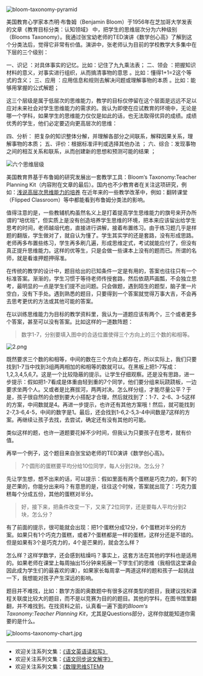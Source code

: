 ![bloom-taxonomy-pyramid](http://upload-images.jianshu.io/upload_images/275449-ea85b740e065ce5e.png?imageMogr2/auto-orient/strip%7CimageView2/2/w/1240)

美国教育心学家本杰明·布鲁姆（Benjamin Bloom）于1956年在芝加哥大学发表的文章《教育目标分类：认知领域》 中，把学生的思维层次分为六种级别（Blooms Taxonomy）。我通过张宝幼老师的TED演讲《数学创心高》了解到这个分类法后，觉得它非常有价值。演讲中，张老师认为目前的学校教学大多集中在下层的三个级别：

一、识记 ：对具体事实的记忆。比如：记住了九九乘法表；
二、领会 ：把握知识材料的意义，对事实进行组织，从而搞清事物的意思 。比如：懂得1+1=2这个等式的含义；
三、应用 ：应用信息和规则去解决问题或理解事物的本质 。比如：能够用掌握的公式解题；

这三个层级是属于低层次的思维能力，教学的目标仅停留在这个层面是远远不足以应对未来社会对学生思维能力的需求的。我认为即使在应试教育的环境中，无论是哪一个学科，如果学生的思维能力仅仅是如此的话，也无法取得优异的成绩。成绩优秀的学生，他们必定要迈向更高层次的思维：

四、分析： 把复杂的知识整体分解，并理解各部分之间联系，解释因果关系，理解事物的本质；
五、评价：根据标准评判或选择其他办法 ；
六、综合：发现事物之间的相互关系和联系，从而创建新的思想和预测可能的结果 ；

![六个思维层级](http://upload-images.jianshu.io/upload_images/275449-b2c6980d51588f83.png?imageMogr2/auto-orient/strip%7CimageView2/2/w/1240)

美国教育界基于布鲁姆的研究发展出一套教学工具：Bloom‘s Taxonomy:Teacher Planning Kit（内容附在文章的最后）。国内也不少教育者在关注这项研究，例如：[浅说高层次思维能力的培养](http://blog.sina.com.cn/s/blog_58cc4a870102wfxg.html)  在近年来的一些教学改革中，例如：翻转课堂（Flipped Classroom）等中都能看到布鲁姆分类法的影响。

值得注意的是，一些教辅机构虽然名义上是打着提高学生思维能力的旗号来开办所谓的“培优班”，但实质上是没有创造培养学生思维的环境，把本来应该留出给学生思考的时间，老师越俎代庖，直接进行讲解，接着布置练习。由于练习题几乎是样题的翻版，学生做对了，就自认为懂了。学生其实学的还是套路，没有形成思路。老师再多布置些练习，学生再多刷几遍，形成思维定式，考试就能应付了，但没有真正提升思维能力。这样的优等生，只是会做一些课本上没有的题而已。所谓的名师，就是看谁押题押得准。

在传统的教学的设计中，题目给出的已知条件一定是有用的，答案也往往只有一个标准答案。渐渐的，学生习惯于等待老师传授套路，然后依葫芦画瓢，不会独立思考，最明显的一点是学生们提不出问题。只会做题，遇到陌生的题型，脑子里一片空白，没有下手处。遇到熟悉的题目，只要得到一个答案就觉得万事大吉，不会再去思考更优的方法或其他可能的答案。

在以训练思维能力为目标的教学资料里，我认为一道题应该有两个，三个或者更多个答案，甚至可以没有答案。比如这样的一道数阵题：
>数字1-7，分别要填入图中的合适位置使得三个方向上的三个数的和相等。

![2.png](http://upload-images.jianshu.io/upload_images/275449-c85a1fc0a9cd4ce1.png?imageMogr2/auto-orient/strip%7CimageView2/2/w/1240)
 
既然要求三个数的和相等，中间的数在三个方向上都存在，所以实际上，我们只要找到1-7当中找到3组两两相加的和相等的数就可以。在黑板上把1-7写成：1,2,3,4,5,6,7。这是一个比较隐蔽的提示。让学生仔细观察。还是没有思路，进一步提示：假如把1-7看成是体重由轻到重的7个同学，他们要分组来玩跷跷板，一边要求坐两个人。又或者是比赛拔河，两两对决。怎么样分组，才能尽量公平？于是，孩子很自然的会想到要大小搭配才合理，然后就找到了：1-7、2-6、3-5这样的方案，中间数就是4。再进一步提示，也许还有其他方案哦！然后，就可能找到2-7,3-6,4-5，中间的数字是1。最后，还会找到1-6,2-5,3-4中间数是7这样的方案。再继续让孩子去找，去尝试，确定还有没有其他的可能。

类似这样的题，也许一道题要花掉不少时间，但我认为只要孩子在思考，就有价值。

再举一个例子，这个题目来自张宝幼老师的TED演讲《数学创心高》。

>7个圆形的蛋糕要平均分给10位同学，每人分到2块。怎么分？

先让学生想，想不出来的话，可以提示：假如里面有两个蛋糕是巧克力的，剩下的是芒果的，你能分出来吗？有意思的是，往往这个时候，答案就出现了：巧克力蛋糕每个分成五份，其他的蛋糕对半分。

>好，接下来，把条件改变一下，又来了2位同学，还是要每人平均分到2块，怎么分？

有了前面的提示，很可能就会出现：把1个蛋糕分成12分，6个蛋糕对半分的方案。如果只有1个巧克力蛋糕，或者7个蛋糕都是一样的蛋糕，这样分还是不错的。但是如果有3个是巧克力的，4个是芒果的，就会怎么样？

怎么样？这样学数学，还会感到枯燥吗？事实上，这套方法在其他的学科也是适用的。如果老师在课堂上每周抽出15分钟来拓展一下学生们的思维（我相信这堂课会因此成为学生们的最喜欢的课），如果家长每周拿一两道这样的题和孩子一起挑战一下，我想能对孩子产生深远的影响。

题目并不难找，比如：数学方面的奥数题中有很多这样类型的题目，我建议找和课程关联度比较大的题目，而不是以竞赛为目的的题目。其他的学科，在图书馆里翻翻，并不难找到。在找资料之前，认真看一遍下面的*Bloom‘s Taxonomy:Teacher Planning Kit*，尤其是Questions部分，这样你就能知道你需要的是什么。

![blooms-taxonomy-chart.jpg](http://upload-images.jianshu.io/upload_images/275449-6e2b91830dbfd529.jpg?imageMogr2/auto-orient/strip%7CimageView2/2/w/1240)


-------
* 欢迎关注系列文集：[《语文英语读和写》](http://www.jianshu.com/nb/8869173)
* 欢迎关注系列文集：[《语文同步说文解字》](http://www.jianshu.com/notebooks/6718880)
* 欢迎关注系列文集：[《数理思维STEM》](http://www.jianshu.com/nb/10476879)

